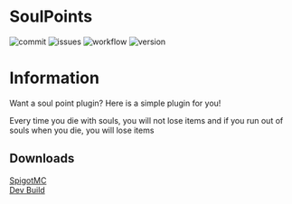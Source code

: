 # SoulPoints
![commit](https://img.shields.io/github/last-commit/VoChiDanh/SoulPoints?label=Last%20Update)
![issues](https://img.shields.io/github/issues/VoChiDanh/SoulPoints?label=Issues)
![workflow](https://img.shields.io/github/workflow/status/VoChiDanh/SoulPoints/Build%20&%20Upload?label=Dev%20Build)
![version](https://img.shields.io/spiget/version/96396?label=SpigotMC%20Version)

# Information
Want a soul point plugin? Here is a simple plugin for you!

Every time you die with souls, you will not lose items and if you run out of souls when you die, you will lose items

## Downloads
[SpigotMC](https://www.spigotmc.org/resources/soulpoints.96396/)<br>
[Dev Build](https://github.com/VoChiDanh/SoulPoints/releases)
